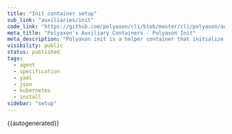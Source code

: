```yaml
---
title: "Init container setup"
sub_link: "auxiliaries/init"
code_link: "https://github.com/polyaxon/cli/blob/master/cli/polyaxon/auxiliaries/init.py"
meta_title: "Polyaxon's Auxiliary Containers - Polyaxon Init"
meta_description: "Polyaxon init is a helper container that initialize the environment required for the main container to function correctly."
visibility: public
status: published
tags:
  - agent
  - specification
  - yaml
  - json
  - kubernetes
  - install
sidebar: "setup"
---
```


{{autogenerated}}
